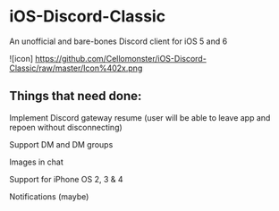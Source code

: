 # iOS-Discord-Classic
An unofficial and bare-bones Discord client for iOS 5 and 6

![icon] https://github.com/Cellomonster/iOS-Discord-Classic/raw/master/Icon%402x.png

## Things that need done:

Implement Discord gateway resume (user will be able to leave app and repoen without disconnecting)

Support DM and DM groups

Images in chat

Support for iPhone OS 2, 3 & 4

Notifications (maybe)
